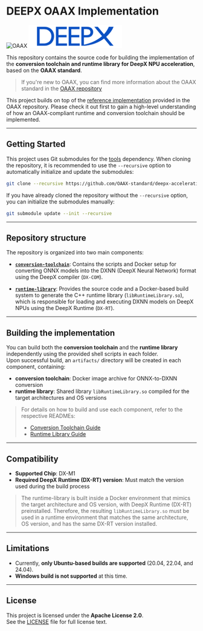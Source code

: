 # DEEPX OAAX Implementation


<img src="https://cdn.prod.website-files.com/6649422e9fd6f89e2b293704/6649422e9fd6f89e2b293710_logo.svg" alt="OAAX" width="49%" />
<img src="./docs/images/image.png" alt="DeepX Acceleration" width="49%" />

This repository contains the source code for building the implementation of the **conversion toolchain and runtime library for DeepX NPU acceleration**, based on the **OAAX standard**. 
> If you're new to OAAX, you can find more information about the OAAX standard in the [OAAX repository](https://github.com/oaax-standard/OAAX)

This project builds on top of the [reference implementation](https://github.com/OAAX-standard/reference-implementation) provided in the OAAX repository.
Please check it out first to gain a high-level understanding of how an OAAX-compliant runtime and conversion toolchain should be implemented.

---

## Getting Started

This project uses Git submodules for the [tools](https://github.com/OAAX-standard/tools) dependency. When cloning the repository, it is recommended to use the `--recursive` option to automatically initialize and update the submodules:

```bash
git clone --recursive https://github.com/OAAX-standard/deepx-acceleration.git
```

If you have already cloned the repository without the `--recursive` option, you can initialize the submodules manually:

```bash
git submodule update --init --recursive
```

---

## Repository structure

The repository is organized into two main components:

- **[`conversion-toolchain`](conversion-toolchain/)**:
Contains the scripts and Docker setup for converting ONNX models into the DXNN (DeepX Neural Network) format using the DeepX compiler (`DX-COM`).

- **[`runtime-library`](runtime-library/)**:
Provides the source code and a Docker-based build system to generate the C++ runtime library (`libRuntimeLibrary.so`), which is responsible for loading and executing DXNN models on DeepX NPUs using the DeepX Runtime (`DX-RT`).

---

## Building the implementation

You can build both the **conversion toolchain** and the **runtime library** independently using the provided shell scripts in each folder.  
Upon successful build, an `artifacts/` directory will be created in each component, containing:

- **conversion toolchain**: Docker image archive for ONNX-to-DXNN conversion
- **runtime library**: Shared library `libRuntimeLibrary.so` compiled for the target architectures and OS versions



> For details on how to build and use each component, refer to the respective READMEs:  
> - [Conversion Toolchain Guide](conversion-toolchain/README.md)  
> - [Runtime Library Guide](runtime-library/README.md)

---

## Compatibility

- **Supported Chip**: DX-M1 
- **Required DeepX Runtime (DX-RT) version**: Must match the version used during the build process

> The runtime-library is built inside a Docker environment that mimics the target architecture and OS version, with DeepX Runtime (DX-RT) preinstalled. Therefore, the resulting `libRuntimeLibrary.so` must be used in a runtime environment that matches the same architecture, OS version, and has the same DX-RT version installed.

---

## Limitations

- Currently, **only Ubuntu-based builds are supported** (20.04, 22.04, and 24.04).
- **Windows build is not supported** at this time.

---

## License

This project is licensed under the **Apache License 2.0**.  
See the [LICENSE](LICENSE) file for full license text.